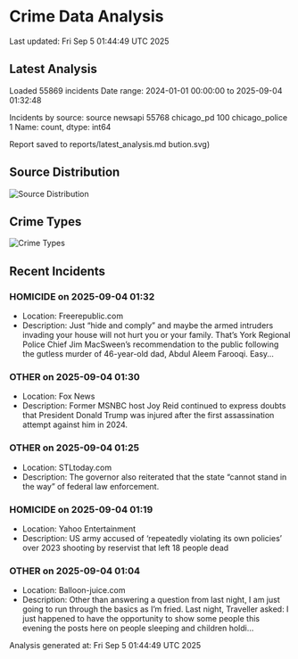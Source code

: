 # Crime Data Analysis
Last updated: Fri Sep  5 01:44:49 UTC 2025

## Latest Analysis

Loaded 55869 incidents
Date range: 2024-01-01 00:00:00 to 2025-09-04 01:32:48

Incidents by source:
source
newsapi           55768
chicago_pd          100
chicago_police        1
Name: count, dtype: int64

Report saved to reports/latest_analysis.md
bution.svg)

## Source Distribution
![Source Distribution](images/source_distribution.svg)

## Crime Types
![Crime Types](images/crime_types.svg)

## Recent Incidents

### HOMICIDE on 2025-09-04 01:32
- Location: Freerepublic.com
- Description: Just “hide and comply” and maybe the armed intruders invading your house will not hurt you or your family. That’s York Regional Police Chief Jim MacSween’s recommendation to the public following the gutless murder of 46-year-old dad, Abdul Aleem Farooqi. Easy…


### OTHER on 2025-09-04 01:30
- Location: Fox News
- Description: Former MSNBC host Joy Reid continued to express doubts that President Donald Trump was injured after the first assassination attempt against him in 2024.


### OTHER on 2025-09-04 01:25
- Location: STLtoday.com
- Description: The governor also reiterated that the state “cannot stand in the way” of federal law enforcement.


### HOMICIDE on 2025-09-04 01:19
- Location: Yahoo Entertainment
- Description: US army accused of ‘repeatedly violating its own policies’ over 2023 shooting by reservist that left 18 people dead


### OTHER on 2025-09-04 01:04
- Location: Balloon-juice.com
- Description: Other than answering a question from last night, I am just going to run through the basics as I’m fried. Last night, Traveller asked: I just happened to have the opportunity to show some people this evening the posts here on people sleeping and children holdi…

Analysis generated at: Fri Sep  5 01:44:49 UTC 2025
